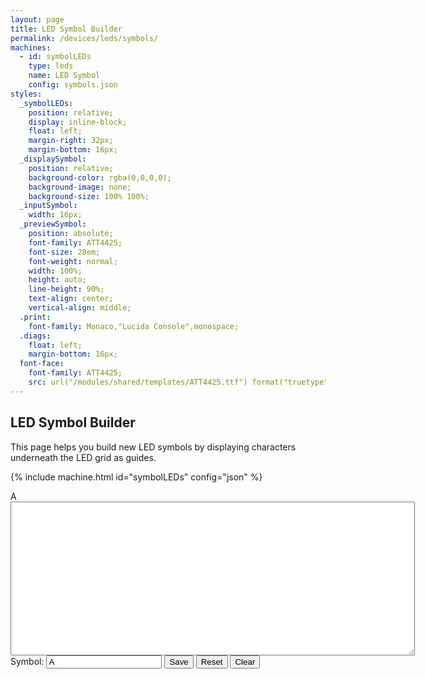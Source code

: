 ```yaml
---
layout: page
title: LED Symbol Builder
permalink: /devices/leds/symbols/
machines:
  - id: symbolLEDs
    type: leds
    name: LED Symbol
    config: symbols.json
styles:
  _symbolLEDs:
    position: relative;
    display: inline-block;
    float: left;
    margin-right: 32px;
    margin-bottom: 16px;
  _displaySymbol:
    position: relative;
    background-color: rgba(0,0,0,0);
    background-image: none;
    background-size: 100% 100%;
  _inputSymbol:
    width: 16px;
  _previewSymbol:
    position: absolute;
    font-family: ATT4425;
    font-size: 28em;
    font-weight: normal;
    width: 100%;
    height: auto;
    line-height: 90%;
    text-align: center;
    vertical-align: middle;
  .print:
    font-family: Monaco,"Lucida Console",monospace;
  .diags:
    float: left;
    margin-bottom: 16px;
  font-face:
    font-family: ATT4425;
    src: url("/modules/shared/templates/ATT4425.ttf") format("truetype");
---
```


LED Symbol Builder
------------------

This page helps you build new LED symbols by displaying characters underneath the LED grid as guides.

{% include machine.html id="symbolLEDs" config="json" %}

<div id="symbolLEDs">
  <div id="previewSymbol">A</div>
  <div id="displaySymbol"></div>
</div>
<div class="diags">
  <div>
    <textarea id="printSymbol" class="print" cols="78" rows="16"></textarea>
  </div>
  Symbol: <input id="inputSymbol" type="text" value="A"/>
  <button id="saveSymbol">Save</button>
  <button id="resetSymbol">Reset</button>
  <button id="clearSymbol">Clear</button>
</div>
